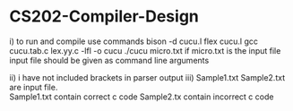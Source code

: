 # CS202-Compiler-Design

i) to run and compile use commands
 bison -d cucu.l
 flex cucu.l
 gcc cucu.tab.c lex.yy.c -lfl -o cucu
 ./cucu micro.txt
 if micro.txt is the input file
 input file should be given as command line arguments

ii) i have not included brackets in parser output
iii) Sample1.txt Sample2.txt are input file.   
   Sample1.txt contain correct c code 
   Sample2.tx contain incorrect c code
